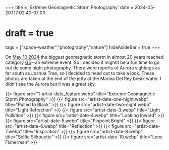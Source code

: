 +++
title = 'Extreme Geomagnetic Storm Photography'
date = 2024-05-20T17:02:40-07:00
# draft = true
tags = ["space-weather","photography","nature"]
hideAsideBar = true
+++

On [May 10 2024](https://www.spaceweather.com/archive.php?view=1&day=10&month=05&year=2024) the biggest geomagnetic storm in almost 20 years reached category [G5](https://www.spaceweather.com/glossary/g5.jpg)--an extreme event. So I decided it mighht be a fun time to go out do some night photography. There were reports of Aurora sightings as far south as Joshua Tree, so I decided to head out to take a look. These photos are taken at the end of the jetty at the Marina Del Rey break water. I didn't see the Aurora but it was a great sky

 {{< figure src="1-artist-date_feature.webp" title="Extreme Geomagnetic Storm Photography" >}}
 {{< figure src="artist-date-one-night.webp" title="Pulled to Black" >}}
 {{< figure src="artist-date-two-night.webp" title="Light Refraction" >}}
 {{< figure src="artist-date-3.webp" title="Light Pollution" >}}
 {{< figure src="artist-date-4.webp" title="Looking Inward" >}}
 {{< figure src="artist-date-5.webp" title="Pinpoint Bright" >}}
 {{< figure src="artist-date-6.webp" title="Reflection" >}}
 {{< figure src="artist-date-7.webp" title="Inspiration" >}}
 {{< figure src="artist-date-8.webp" title="Selfie Silhouette" >}}
 {{< figure src="artist-date-10.webp" title="Lone Fisherman" >}}